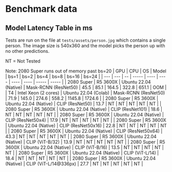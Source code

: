 # Benchmark data

## Model Latency Table in ms
Tests are run on the file at `tests/assets/person.jpg` which contains a single person. The image size is 540x360 and the model picks the person up with no other predictions.

NT = Not Tested

Note: 2080 Super runs out of memory past bs=20
| GPU | CPU | OS | Model | bs=1 | bs=2 | bs=4 | bs=8 | bs=16 | bs=24 |
| --- | --- | -- | ----- | ---- | ---- | ---- | ---- | ----- | ----- |
| 2080 Super | R5 3600X | Ubuntu 22.04 (Native) | Mask-RCNN (ResNet50) | 45.5 | 85.1 | 164.5 | 322.8 | 651.1 | OOM |
| T4 | Intel Xeon (2 cores) | Ubuntu 22.04 (Colab) | Mask-RCNN (ResNet50) | 71.9 | 145.0 | 274.6 | 558.2 | 1145.8 | 1724.6 |
| 2080 Super | R5 3600X | Ubuntu 22.04 (Native) | CLIP (ResNet50) | 13.7 | NT | NT | NT | NT | NT |
| 2080 Super | R5 3600X | Ubuntu 22.04 (Native) | CLIP (ResNet101) | 18.6 | NT | NT | NT | NT | NT |
| 2080 Super | R5 3600X | Ubuntu 22.04 (Native) | CLIP (ResNet50x4) | 17.9 | NT | NT | NT | NT | NT |
| 2080 Super | R5 3600X | Ubuntu 22.04 (Native) | CLIP (ResNet50x16) | 22.8 | NT | NT | NT | NT | NT |
| 2080 Super | R5 3600X | Ubuntu 22.04 (Native) | CLIP (ResNet50x64) | 43.3 | NT | NT | NT | NT | NT |
| 2080 Super | R5 3600X | Ubuntu 22.04 (Native) | CLIP (ViT-B/32) | 13.9 | NT | NT | NT | NT | NT |
| 2080 Super | R5 3600X | Ubuntu 22.04 (Native) | CLIP (ViT-B/16) | 13.5 | NT | NT | NT | NT | NT |
| 2080 Super | R5 3600X | Ubuntu 22.04 (Native) | CLIP (ViT-L/14) | 18.4 | NT | NT | NT | NT | NT |
| 2080 Super | R5 3600X | Ubuntu 22.04 (Native) | CLIP (ViT-L/14@336px) | 27.7 | NT | NT | NT | NT | NT |

